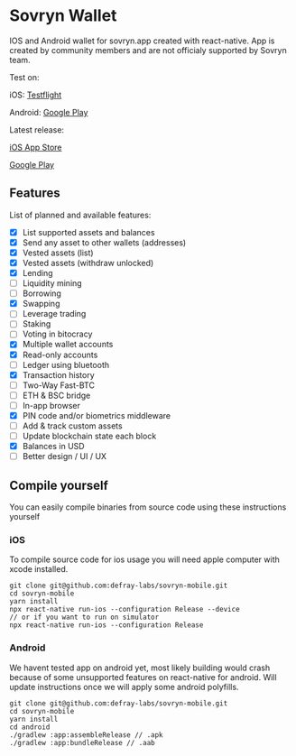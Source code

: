 # Sovryn Wallet
IOS and Android wallet for sovryn.app created with react-native.
App is created by community members and are not officialy supported by Sovryn team.

Test on:

iOS: [Testflight](https://testflight.apple.com/join/cSfETSV5)

Android: [Google Play](https://play.google.com/apps/testing/com.defray.sovryn)

Latest release:

[iOS App Store](https://apps.apple.com/us/app/sovryn-wallet/id1603993667)

[Google Play](https://play.google.com/store/apps/details?id=com.defray.sovryn)


## Features
List of planned and available features:

- [x] List supported assets and balances
- [x] Send any asset to other wallets (addresses)
- [x] Vested assets (list)
- [x] Vested assets (withdraw unlocked)
- [x] Lending
- [ ] Liquidity mining
- [ ] Borrowing
- [x] Swapping
- [ ] Leverage trading
- [ ] Staking
- [ ] Voting in bitocracy
- [x] Multiple wallet accounts
- [x] Read-only accounts
- [ ] Ledger using bluetooth
- [x] Transaction history
- [ ] Two-Way Fast-BTC
- [ ] ETH & BSC bridge
- [ ] In-app browser
- [x] PIN code and/or biometrics middleware
- [ ] Add & track custom assets
- [ ] Update blockchain state each block
- [x] Balances in USD
- [ ] Better design / UI / UX

## Compile yourself
You can easily compile binaries from source code using these instructions yourself

### iOS
To compile source code for ios usage you will need apple computer with xcode installed.
```
git clone git@github.com:defray-labs/sovryn-mobile.git
cd sovryn-mobile
yarn install
npx react-native run-ios --configuration Release --device
// or if you want to run on simulator
npx react-native run-ios --configuration Release
```

### Android
We havent tested app on android yet, most likely building would crash because of some unsupported features on react-native for android.
Will update instructions once we will apply some android polyfills.

```
git clone git@github.com:defray-labs/sovryn-mobile.git
cd sovryn-mobile
yarn install
cd android
./gradlew :app:assembleRelease // .apk
./gradlew :app:bundleRelease // .aab
```
